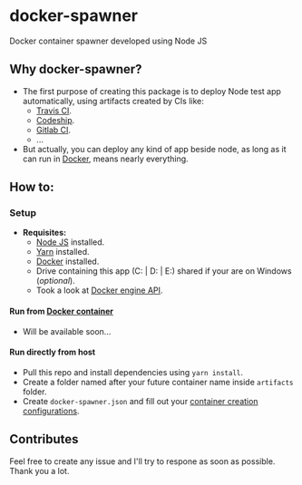 # docker-spawner
Docker container spawner developed using Node JS

## Why docker-spawner?
- The first purpose of creating this package is to deploy Node test app automatically, using artifacts created by CIs like:
  - [Travis CI](https://travis-ci.org/).
  - [Codeship](https://codeship.com/).
  - [Gitlab CI](https://about.gitlab.com/features/gitlab-ci-cd/).
  - ...
- But actually, you can deploy any kind of app beside node, as long as it can run in [Docker](https://www.docker.com/), means nearly everything.

## How to:

### Setup
- **Requisites:**
  - [Node JS](https://nodejs.org/en/) installed.
  - [Yarn](https://github.com/yarnpkg/yarn) installed.
  - [Docker](https://www.docker.com/) installed.
  - Drive containing this app (C: | D: | E:) shared if your are on Windows (*optional*).
  - Took a look at [Docker engine API](https://docs.docker.com/engine/api/v1.28/#operation/ContainerCreate).

#### Run from [Docker container](https://www.docker.com/)
- Will be available soon...

#### Run directly from host
- Pull this repo and install dependencies using `yarn install`.
- Create a folder named after your future container name inside `artifacts` folder.
- Create `docker-spawner.json` and fill out your [container creation configurations](https://docs.docker.com/engine/api/v1.28/#operation/ContainerCreate).

## Contributes
Feel free to create any issue and I'll try to respone as soon as possible. Thank you a lot.